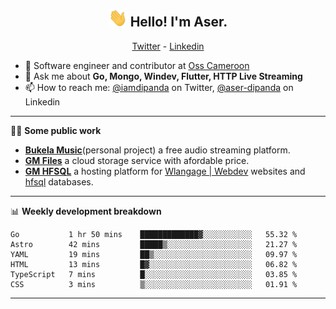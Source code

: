 <h2 align="center"> <img src="https://github.com/gabriel-TheCode/gabriel-TheCode/blob/master/gifs/Hi.gif" width="30px"> Hello! I'm Aser.</h2>
<p align="center">
  <a href="https://twitter.com/iamdipanda">Twitter</a> - 
  <a href="https://www.linkedin.com/in/aser-dipanda/">Linkedin</a>
</p>


- 🔭 Software engineer and contributor at [Oss Cameroon](https://github.com/osscameroon)
- 💬 Ask me about **Go, Mongo, Windev, Flutter, HTTP Live Streaming**
- 📫 How to reach me: [@iamdipanda](https://twitter.com/iamdipanda) on Twitter, [@aser-dipanda](https://www.linkedin.com/in/aser-dipanda/) on Linkedin

-------

👨‍💻 **Some public work**

- **[Bukela Music](https://music.bukela.co)**(personal project) a free audio streaming platform. 
- **[GM Files](https://gamesmania.io)** a cloud storage service with afordable price.
- **[GM HFSQL](https://gamesmania.io)** a hosting platform for [Wlangage | Webdev](https://pcsoft.fr/webdev/index.html) websites and [hfsql](https://pcsoft.fr/accueilpub/hfsql.htm) databases.
-------

📊 **Weekly development breakdown**

<!--START_SECTION:waka-->

```text
Go           1 hr 50 mins    █████████████▓░░░░░░░░░░░   55.32 %
Astro        42 mins         █████▒░░░░░░░░░░░░░░░░░░░   21.27 %
YAML         19 mins         ██▒░░░░░░░░░░░░░░░░░░░░░░   09.97 %
HTML         13 mins         █▓░░░░░░░░░░░░░░░░░░░░░░░   06.82 %
TypeScript   7 mins          █░░░░░░░░░░░░░░░░░░░░░░░░   03.85 %
CSS          3 mins          ▒░░░░░░░░░░░░░░░░░░░░░░░░   01.91 %
```

<!--END_SECTION:waka-->

-------
